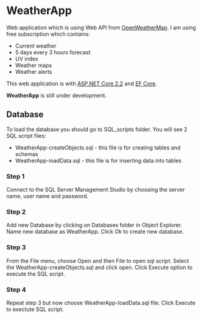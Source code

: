 # WeatherApp

Web application which is using Web API from [OpenWeatherMap](https://openweathermap.org/). I am using free subscription which contains:
- Current weather
- 5 days every 3 hours forecast
- UV index
- Weather maps
- Weather alerts

This web application is with [ASP.NET Core 2.2](https://dotnet.microsoft.com/download/dotnet-core/2.2 "ASP.NET CORE 2.2") and [EF Core](https://docs.microsoft.com/en-us/ef/core "EF CORE").

**WeatherApp** is still under development.

## Database

To load the database you should go to SQL_scripts folder. You will see 2 SQL script files:
- WeatherApp-createObjects.sql - this file is for creating tables and schemas
- WeatherApp-loadData.sql - this file is for inserting data into tables

### Step 1

Connect to the SQL Server Management Studio by choosing the server name, user name and password.

### Step 2

Add new Database by clicking on Databases folder in Object Explorer. Name new database as WeatherApp. Click Ok to create new database.

### Step 3

From the File menu, choose Open and then File to open sql script. Select the WeatherApp-createObjects.sql and click open. Click Execute option to execute the SQL script.

### Step 4

Repeat step 3 but now choose WeatherApp-loadData.sql file. Click Execute to exectute SQL script.
